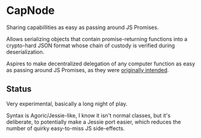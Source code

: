 # CapNode

Sharing capabillities as easy as passing around JS Promises.

Allows serializing objects that contain promise-returning functions into a crypto-hard JSON format whose chain of custody is verified during deserialization.

Aspires to make decentralized delegation of any computer function as easy as passing around JS Promises, as they were [originally intended](http://www.erights.org/talks/promises/).

## Status

Very experimental, basically a long night of play.

Syntax is Agoric/Jessie-like, I know it isn't normal classes, but it's deliberate, to potentially make a Jessie port easier, which reduces the number of quirky easy-to-miss JS side-effects.

